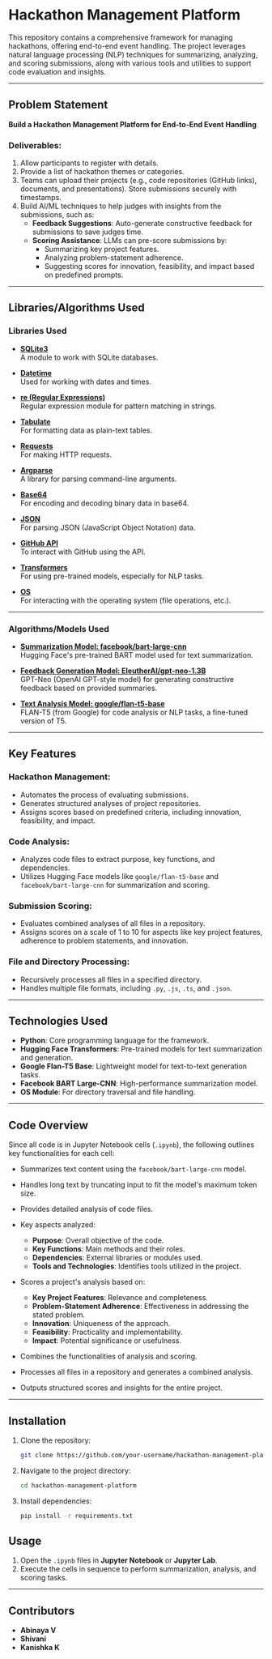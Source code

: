 # Hackathon Management Platform

This repository contains a comprehensive framework for managing hackathons, offering end-to-end event handling. The project leverages natural language processing (NLP) techniques for summarizing, analyzing, and scoring submissions, along with various tools and utilities to support code evaluation and insights.

---

## Problem Statement

**Build a Hackathon Management Platform for End-to-End Event Handling**

### Deliverables:
1. Allow participants to register with details.
2. Provide a list of hackathon themes or categories.
3. Teams can upload their projects (e.g., code repositories (GitHub links), documents, and presentations). Store submissions securely with timestamps.
4. Build AI/ML techniques to help judges with insights from the submissions, such as:
   - **Feedback Suggestions**: Auto-generate constructive feedback for submissions to save judges time.
   - **Scoring Assistance**: LLMs can pre-score submissions by:
     - Summarizing key project features.
     - Analyzing problem-statement adherence.
     - Suggesting scores for innovation, feasibility, and impact based on predefined prompts.

---

## Libraries/Algorithms Used

### Libraries Used
- **[SQLite3](https://www.sqlite.org/index.html)**  
  A module to work with SQLite databases.

- **[Datetime](https://docs.python.org/3/library/datetime.html)**  
  Used for working with dates and times.

- **[re (Regular Expressions)](https://docs.python.org/3/library/re.html)**  
  Regular expression module for pattern matching in strings.

- **[Tabulate](https://pypi.org/project/tabulate/)**  
  For formatting data as plain-text tables.

- **[Requests](https://docs.python-requests.org/en/latest/)**  
  For making HTTP requests.

- **[Argparse](https://docs.python.org/3/library/argparse.html)**  
  A library for parsing command-line arguments.

- **[Base64](https://docs.python.org/3/library/base64.html)**  
  For encoding and decoding binary data in base64.

- **[JSON](https://www.json.org/)**  
  For parsing JSON (JavaScript Object Notation) data.

- **[GitHub API](https://docs.github.com/en/rest)**  
  To interact with GitHub using the API.

- **[Transformers](https://huggingface.co/transformers/)**  
  For using pre-trained models, especially for NLP tasks.

- **[OS](https://docs.python.org/3/library/os.html)**  
  For interacting with the operating system (file operations, etc.).

---

### Algorithms/Models Used
- **[Summarization Model: facebook/bart-large-cnn](https://huggingface.co/facebook/bart-large-cnn)**  
  Hugging Face's pre-trained BART model used for text summarization.

- **[Feedback Generation Model: EleutherAI/gpt-neo-1.3B](https://huggingface.co/EleutherAI/gpt-neo-1.3B)**  
  GPT-Neo (OpenAI GPT-style model) for generating constructive feedback based on provided summaries.

- **[Text Analysis Model: google/flan-t5-base](https://huggingface.co/google/flan-t5-base)**  
  FLAN-T5 (from Google) for code analysis or NLP tasks, a fine-tuned version of T5.

---

## Key Features

### Hackathon Management:
- Automates the process of evaluating submissions.
- Generates structured analyses of project repositories.
- Assigns scores based on predefined criteria, including innovation, feasibility, and impact.

### Code Analysis:
- Analyzes code files to extract purpose, key functions, and dependencies.
- Utilizes Hugging Face models like `google/flan-t5-base` and `facebook/bart-large-cnn` for summarization and scoring.

### Submission Scoring:
- Evaluates combined analyses of all files in a repository.
- Assigns scores on a scale of 1 to 10 for aspects like key project features, adherence to problem statements, and innovation.

### File and Directory Processing:
- Recursively processes all files in a specified directory.
- Handles multiple file formats, including `.py`, `.js`, `.ts`, and `.json`.

---

## Technologies Used
- **Python**: Core programming language for the framework.
- **Hugging Face Transformers**: Pre-trained models for text summarization and generation.
- **Google Flan-T5 Base**: Lightweight model for text-to-text generation tasks.
- **Facebook BART Large-CNN**: High-performance summarization model.
- **OS Module**: For directory traversal and file handling.

---

## Code Overview

Since all code is in Jupyter Notebook cells (`.ipynb`), the following outlines key functionalities for each cell:

- Summarizes text content using the `facebook/bart-large-cnn` model.
- Handles long text by truncating input to fit the model's maximum token size.

- Provides detailed analysis of code files.  
- Key aspects analyzed:
  - **Purpose**: Overall objective of the code.
  - **Key Functions**: Main methods and their roles.
  - **Dependencies**: External libraries or modules used.
  - **Tools and Technologies**: Identifies tools utilized in the project.

- Scores a project's analysis based on:
  - **Key Project Features**: Relevance and completeness.
  - **Problem-Statement Adherence**: Effectiveness in addressing the stated problem.
  - **Innovation**: Uniqueness of the approach.
  - **Feasibility**: Practicality and implementability.
  - **Impact**: Potential significance or usefulness.

- Combines the functionalities of analysis and scoring.
- Processes all files in a repository and generates a combined analysis.
- Outputs structured scores and insights for the entire project.

---

## Installation

1. Clone the repository:
   ```bash
   git clone https://github.com/your-username/hackathon-management-platform.git
   
2. Navigate to the project directory:
   ```bash
   cd hackathon-management-platform

3. Install dependencies:
   ```bash
   pip install -r requirements.txt

## Usage

1. Open the `.ipynb` files in **Jupyter Notebook** or **Jupyter Lab**.
2. Execute the cells in sequence to perform summarization, analysis, and scoring tasks.

---

## Contributors

- **Abinaya V**
- **Shivani**
- **Kanishka K**
